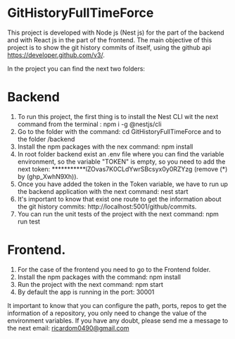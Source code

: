 # GitHistoryFullTimeForce
This project is developed with Node js (Nest js) for the part of the backend and with React js in the part of the frontend. The main objective of this project is to show the git history commits of itself, using the github api https://developer.github.com/v3/. 

In the project you can find the next two folders:

# Backend
1) To run this project, the first thing is to install the Nest CLI wit the next command from the terminal : npm i -g @nestjs/cli
2) Go to the folder with the command: cd GitHistoryFullTimeForce and to the folder /backend 
3) Install the npm packages with the nex command: npm  install
4) In root folder backend exist an .env file where you can find the variable environment, so the variable "TOKEN" is empty,
   so you need to add the next token: ***********lZOvas7K0CLdYwrSBcsyx0y0RZYzg (remove (*) by (ghp_XwhN9Xh)).
5) Once you have added the token in the Token variable, we have to run up the backend application with the next command: nest start
6) It's important to know that exist one route to get the information about the git history commits: http://localhost:5001/github/commits.
7) You can run the unit tests of the project with the next command: npm run test

# Frontend.
1) For the case of the frontend you need to go to the Frontend folder.
2) Install the npm packages with the command: npm install
3) Run the project with the next command: npm start
4) By default the app is running in the port: 30001

It important to know that you can configure the path, ports, repos to get the information of a repository, you only need to change the value of the environment variables. If you have any doubt, please send me a message to the next email: ricardom0490@gmail.com

